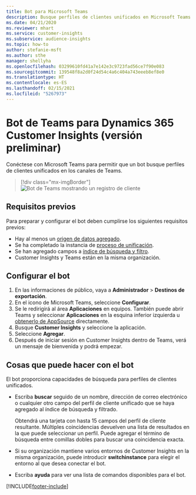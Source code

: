 ```yaml
---
title: Bot para Microsoft Teams
description: Busque perfiles de clientes unificados en Microsoft Teams con la ayuda de un bot.
ms.date: 04/21/2020
ms.reviewer: mhart
ms.service: customer-insights
ms.subservice: audience-insights
ms.topic: how-to
author: stefanie-msft
ms.author: sthe
manager: shellyha
ms.openlocfilehash: 03299610fd41a7e142e3c9723fad56ce7f90e083
ms.sourcegitcommit: 139548f8a2d0f24d54c4a6c404a743eeeb8ef8e0
ms.translationtype: HT
ms.contentlocale: es-ES
ms.lasthandoff: 02/15/2021
ms.locfileid: "5267973"
---
```

# <a name="teams-bot-for-dynamics-365-customer-insights-preview"></a>Bot de Teams para Dynamics 365 Customer Insights (versión preliminar)

Conéctese con Microsoft Teams para permitir que un bot busque perfiles de clientes unificados en los canales de Teams.

> [!div class="mx-imgBorder"]
> ![Bot de Teams mostrando un registro de cliente](media/teams-bot.png "Bot de Teams mostrando un registro de cliente")

## <a name="prerequisites"></a>Requisitos previos

Para preparar y configurar el bot deben cumplirse los siguientes requisitos previos:

- Hay al menos un [origen de datos agregado](data-sources.md).
- Se ha completado la instancia de [proceso de unificación](data-unification.md).
- Se han agregado campos a [índice de búsqueda y filtro](search-filter-index.md).
- Customer Insights y Teams están en la misma organización.

## <a name="configure-the-bot"></a>Configurar el bot

1. En las informaciones de público, vaya a **Administrador** > **Destinos de exportación**.
1. En el icono de Microsoft Teams, seleccione **Configurar**.
1. Se le redirigirá al área **Aplicaciones** en equipos. También puede abrir Teams y seleccionar **Aplicaciones** en la esquina inferior izquierda u [obtenerlo de AppSource](https://go.microsoft.com/fwlink/?linkid=2124104) directamente.
1. Busque **Customer Insights** y seleccione la aplicación.
1. Seleccione **Agregar**.
1. Después de iniciar sesión en Customer Insights dentro de Teams, verá un mensaje de bienvenida y podrá empezar.

## <a name="things-you-can-do-with-the-bot"></a>Cosas que puede hacer con el bot

El bot proporciona capacidades de búsqueda para perfiles de clientes unificados.

- Escriba **buscar** seguido de un nombre, dirección de correo electrónico o cualquier otro campo del perfil de cliente unificado que se haya agregado al índice de búsqueda y filtrado.

  Obtendrá una tarjeta con hasta 15 campos del perfil de cliente resultante. Múltiples coincidencias devuelven una lista de resultados en la que puede seleccionar un perfil. Puede agregar el término de búsqueda entre comillas dobles para buscar una coincidencia exacta.

- Si su organización mantiene varios entornos de Customer Insights en la misma organización, puede introducir **switchinstance** para elegir el entorno al que desea conectar el bot.

- Escriba **ayuda** para ver una lista de comandos disponibles para el bot.  


[!INCLUDE[footer-include](../includes/footer-banner.md)]